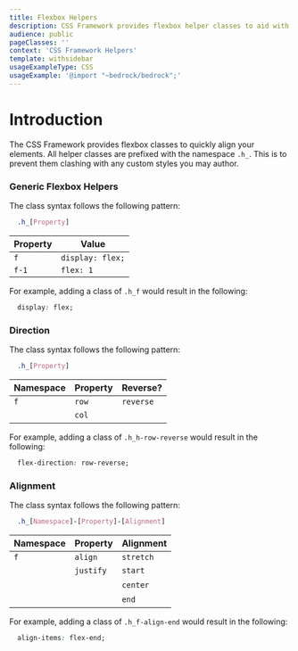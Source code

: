 ```yaml
---
title: Flexbox Helpers
description: CSS Framework provides flexbox helper classes to aid with structuring your application.
audience: public
pageClasses: ''
context: 'CSS Framework Helpers'
template: withsidebar
usageExampleType: CSS
usageExample: '@import "~bedrock/bedrock";'
---
```


# Introduction

The CSS Framework provides flexbox classes to quickly align your elements. All helper classes are prefixed with the namespace `.h_`. This is to prevent them clashing with any custom styles you may author.


### Generic Flexbox Helpers

The class syntax follows the following pattern:

```scss
  .h_[Property]
```

Property     | Value
------------ | --------
`f`          | `display: flex;`
`f-1`        | `flex: 1`

For example, adding a class of `.h_f` would result in the following:

```css
  display: flex;
```

### Direction

The class syntax follows the following pattern:

```scss
  .h_[Property]
```

Namespace    | Property  | Reverse?
------------ | --------- | ---------
`f`          | `row`     | `reverse`
&nbsp;       | `col`     |

For example, adding a class of `.h_h-row-reverse` would result in the following:


```css
  flex-direction: row-reverse;
```

### Alignment

The class syntax follows the following pattern:


```scss
  .h_[Namespace]-[Property]-[Alignment]
```

Namespace    | Property  | Alignment
------------ | --------- | ---------
`f`          | `align`   | `stretch`
&nbsp;       | `justify` | `start`
&nbsp;       |           | `center`
&nbsp;       |           | `end`

For example, adding a class of `.h_f-align-end` would result in the following:

```css
  align-items: flex-end;
```
